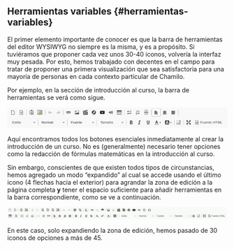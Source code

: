## Herramientas variables {#herramientas-variables}

El primer elemento importante de conocer es que la barra de herramientas del editor WYSIWYG no siempre es la misma, y es a propósito. Si tuviéramos que proponer cada vez unos 30-40 iconos, volvería la interfaz muy pesada. Por esto, hemos trabajado con decentes en el campo para tratar de proponer una primera visualización que sea satisfactoria para una mayoría de personas en cada contexto particular de Chamilo.

Por ejemplo, en la sección de introducción al curso, la barra de herramientas se verá como sigue.

![](../assets/image13.png)

Aquí encontramos todos los botones esenciales inmediatamente al crear la introducción de un curso. No es (generalmente) necesario tener opciones como la redacción de fórmulas matemáticas en la introducción al curso.

Sin embargo, conscientes de que existen todos tipos de circunstancias, hemos agregado un modo “expandido” al cual se accede usando el último icono (4 flechas hacia el exterior) para agrandar la zona de edición a la página completa **y** tener el espacio suficiente para añadir herramientas en la barra correspondiente, como se ve a continuación.

![](../assets/image14.png)

En este caso, solo expandiendo la zona de edición, hemos pasado de 30 iconos de opciones a más de 45.